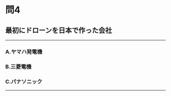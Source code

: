 # 問4
## 最初にドローンを日本で作った会社

---

### A.ヤマハ発電機
### B.三菱電機
### C.パナソニック

<p id=answer style="Display:none;"></p>

---
